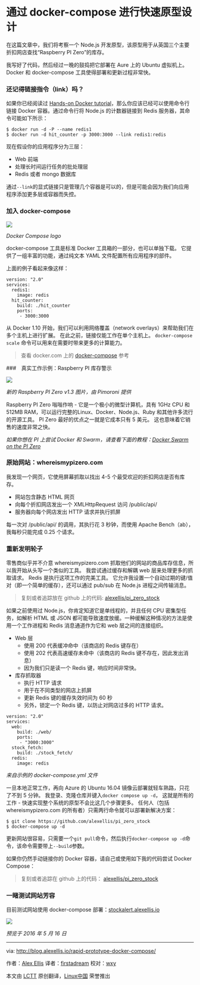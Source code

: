 通过 docker-compose 进行快速原型设计
========================================

在这篇文章中，我们将考察一个 Node.js 开发原型，该原型用于从英国三个主要折扣网店查找“Raspberry PI Zero”的库存。

我写好了代码，然后经过一晚的鼓捣把它部署在 Aure 上的 Ubuntu 虚拟机上。Docker 和 docker-compose 工具使得部署和更新过程非常快。

### 还记得链接指令（link）吗？

如果你已经阅读过 [Hands-on Docker tutorial][1]，那么你应该已经可以使用命令行链接 Docker 容器。通过命令行将 Node.js 的计数器链接到 Redis 服务器，其命令可能如下所示：

```
$ docker run -d -P --name redis1
$ docker run -d hit_counter -p 3000:3000 --link redis1:redis
```

现在假设你的应用程序分为三层：

- Web 前端
- 处理长时间运行任务的批处理层
- Redis 或者 mongo 数据库

通过`--link`的显式链接只是管理几个容器是可以的，但是可能会因为我们向应用程序添加更多层或容器而失控。

### 加入 docker-compose

![](http://blog.alexellis.io/content/images/2016/05/docker-compose-logo-01.png)

*Docker Compose logo*

docker-compose 工具是标准 Docker 工具箱的一部分，也可以单独下载。 它提供了一组丰富的功能，通过纯文本 YAML 文件配置所有应用程序的部件。

上面的例子看起来像这样：

```
version: "2.0"
services:
  redis1:
    image: redis
  hit_counter:
    build: ./hit_counter
    ports:
     - 3000:3000
```

从 Docker 1.10 开始，我们可以利用网络覆盖（network overlays）来帮助我们在多个主机上进行扩展。 在此之前，链接仅能工作在单个主机上。 `docker-compose scale` 命令可以用来在需要时带来更多的计算能力。

> 查看 docker.com 上的 [docker-compose][2] 参考

###　真实工作示例：Raspberry PI 库存警示

![](http://blog.alexellis.io/content/images/2016/05/Raspberry_Pi_Zero_ver_1-3_1_of_3_large.JPG)

*新的 Raspberry PI Zero v1.3 图片，由 Pimoroni 提供*

Raspberry PI Zero 嗡嗡作响 - 它是一个极小的微型计算机，具有 1GHz CPU 和 512MB RAM，可以运行完整的Linux、Docker、Node.js、Ruby 和其他许多流行的开源工具。 PI Zero 最好的优点之一就是它成本只有 5 美元。 这也意味着它销售的速度非常之快。

*如果你想在 PI 上尝试 Docker 和 Swarm，请查看下面的教程：[Docker Swarm on the PI Zero][3]*

### 原始网站：whereismypizero.com

我发现一个网页，它使用屏幕抓取以找出 4-5 个最受欢迎的折扣网店是否有库存。

- 网站包含静态 HTML 网页
- 向每个折扣网店发出一个 XMLHttpRequest 访问 /public/api/
- 服务器向每个网店发出 HTTP 请求并执行抓屏

每一次对 /public/api/ 的调用，其执行花 3 秒钟，而使用 Apache Bench（ab），我每秒只能完成 0.25 个请求。

### 重新发明轮子

零售商似乎并不介意 whereismypizero.com 抓取他们的网站的商品库存信息，所以我开始从头写一个类似的工具。 我尝试通过缓存和解耦 web 层来处理更多的抓取请求。 Redis 是执行这项工作的完美工具。 它允许我设置一个自动过期的键/值对（即一个简单的缓存），还可以通过 pub/sub 在 Node.js 进程之间传输消息。

> 复刻或者追踪放在 github 上的代码: [alexellis/pi_zero_stock][4]

如果之前使用过 Node.js，你肯定知道它是单线程的，并且任何 CPU 密集型任务，如解析 HTML 或 JSON 都可能导致速度放缓。一种缓解这种情况的方法是使用一个工作进程和 Redis 消息通道作为它和 web 层之间的连接组织。

- Web 层
  - 使用 200 代表缓冲命中（该商店的 Redis 键存在）
  - 使用 202 代表高速缓存未命中（该商店的 Redis 键不存在，因此发出消息）
  - 因为我们只是读一个 Redis 键，响应时间非常快。
- 库存抓取器
  - 执行 HTTP 请求
  - 用于在不同类型的网店上抓屏
  - 更新 Redis 键的缓存失效时间为 60 秒
  - 另外，锁定一个 Redis 键，以防止对网店过多的 HTTP 请求。

```
version: "2.0"  
services:  
  web:
    build: ./web/
    ports:
     - "3000:3000"
  stock_fetch:
    build: ./stock_fetch/
  redis:
    image: redis
```

*来自示例的 docker-compose.yml 文件*

一旦本地正常工作，再向 Azure 的 Ubuntu 16.04 镜像云部署就轻车熟路，只花了不到 5 分钟。 我登录、克隆仓库并键入`docker compose up -d`， 这就是所有的工作 - 快速实现整个系统的原型不会比这几个步骤更多。 任何人（包括 whereismypizero.com 的所有者）只需两行命令就可以部署新解决方案：

```
$ git clone https://github.com/alexellis/pi_zero_stock
$ docker-compose up -d
```

更新网站很容易，只需要一个`git pull`命令，然后执行`docker-compose up -d`命令，该命令需要带上`--build`参数。

如果你仍然手动链接你的 Docker 容器，请自己或使用如下我的代码尝试 Docker Compose：

> 复刻或者追踪在 github 上的代码： [alexellis/pi_zero_stock][5]

### 一睹测试网站芳容

目前测试网站使用 docker-compose 部署：[stockalert.alexellis.io][6]

![](http://blog.alexellis.io/content/images/2016/05/Screen-Shot-2016-05-16-at-22-34-26-1.png)

*预览于 2016 年 5 月 16 日*

----------
via: http://blog.alexellis.io/rapid-prototype-docker-compose/

作者：[Alex Ellis][a]
译者：[firstadream](https://github.com/firstadream)
校对：[wxy](https://github.com/wxy)

本文由 [LCTT](https://github.com/LCTT/TranslateProject) 原创翻译，[Linux中国](https://linux.cn/) 荣誉推出

[a]: http://blog.alexellis.io/author/alex/
[1]: http://blog.alexellis.io/handsondocker
[2]: https://docs.docker.com/compose/compose-file/
[3]: http://blog.alexellis.io/dockerswarm-pizero/
[4]: https://github.com/alexellis/pi_zero_stock
[5]: https://github.com/alexellis/pi_zero_stock
[6]: http://stockalert.alexellis.io/


